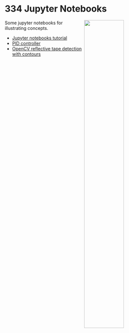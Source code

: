 # 334 Jupyter Notebooks

<img align=right width="50%" src="https://raw.githubusercontent.com/Team334/notebooks/master/pid_animation.gif">

Some jupyter notebooks for illustrating concepts.

- [Jupyter notebooks tutorial](https://github.com/Team334/notebooks/blob/master/tutorial.ipynb)
- [PID controller](https://github.com/Team334/notebooks/blob/master/PID.ipynb)
- [OpenCV reflective tape detection with contours](https://github.com/Team334/notebooks/blob/master/cv_contours.ipynb)
